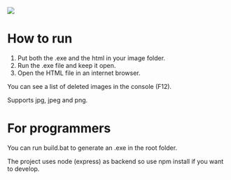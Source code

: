 ![](https://i.imgur.com/5WkupRB.png)

# How to run

1. Put both the .exe and the html in your image folder.
2. Run the .exe file and keep it open.
3. Open the HTML file in an internet browser.

You can see a list of deleted images in the console (F12).

Supports jpg, jpeg and png.

# For programmers

You can run build.bat to generate an .exe in the root folder.

The project uses node (express) as backend so use npm install if you want to develop.


